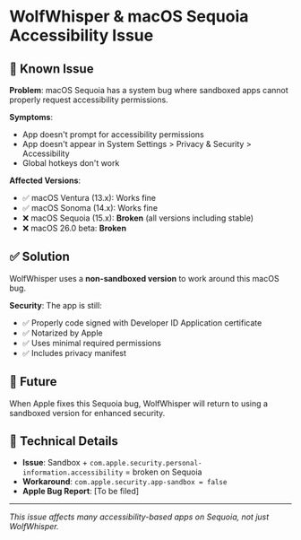 # WolfWhisper & macOS Sequoia Accessibility Issue

## 🐛 Known Issue

**Problem**: macOS Sequoia has a system bug where sandboxed apps cannot properly request accessibility permissions.

**Symptoms**:
- App doesn't prompt for accessibility permissions
- App doesn't appear in System Settings > Privacy & Security > Accessibility
- Global hotkeys don't work

**Affected Versions**:
- ✅ macOS Ventura (13.x): Works fine
- ✅ macOS Sonoma (14.x): Works fine  
- ❌ macOS Sequoia (15.x): **Broken** (all versions including stable)
- ❌ macOS 26.0 beta: **Broken**

## ✅ Solution

WolfWhisper uses a **non-sandboxed version** to work around this macOS bug.

**Security**: The app is still:
- ✅ Properly code signed with Developer ID Application certificate
- ✅ Notarized by Apple
- ✅ Uses minimal required permissions
- ✅ Includes privacy manifest

## 🔮 Future

When Apple fixes this Sequoia bug, WolfWhisper will return to using a sandboxed version for enhanced security.

## 📝 Technical Details

- **Issue**: Sandbox + `com.apple.security.personal-information.accessibility` = broken on Sequoia
- **Workaround**: `com.apple.security.app-sandbox = false`
- **Apple Bug Report**: [To be filed]

---
*This issue affects many accessibility-based apps on Sequoia, not just WolfWhisper.* 